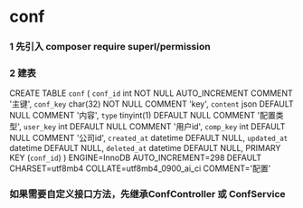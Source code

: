 # conf
### 1 先引入 composer require superl/permission
### 2 建表
CREATE TABLE `conf` (
`conf_id` int NOT NULL AUTO_INCREMENT COMMENT '主键',
`conf_key` char(32) NOT NULL COMMENT 'key',
`content` json DEFAULT NULL COMMENT '内容',
`type` tinyint(1) DEFAULT NULL COMMENT '配置类型',
`user_key` int DEFAULT NULL COMMENT '用户id',
`comp_key` int DEFAULT NULL COMMENT '公司id',
`created_at` datetime DEFAULT NULL,
`updated_at` datetime DEFAULT NULL,
`deleted_at` datetime DEFAULT NULL,
PRIMARY KEY (`conf_id`)
) ENGINE=InnoDB AUTO_INCREMENT=298 DEFAULT CHARSET=utf8mb4 COLLATE=utf8mb4_0900_ai_ci COMMENT='配置'

### 如果需要自定义接口方法，先继承ConfController 或 ConfService
